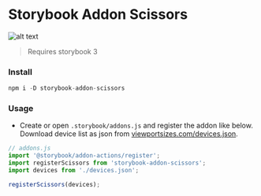 # Storybook Addon Scissors
![alt text](https://raw.githubusercontent.com/PeterPanen/storybook-addon-scissors/master/assets/screenshot.png "screenshot")

> Requires storybook 3

### Install

```javascript
npm i -D storybook-addon-scissors
```

### Usage
- Create or open `.storybook/addons.js` and register the addon like below.
Download device list as json from [viewportsizes.com/devices.json](http://viewportsizes.com/devices.json).
```javascript
// addons.js
import '@storybook/addon-actions/register';
import registerScissors from 'storybook-addon-scissors';
import devices from './devices.json';

registerScissors(devices);
```
